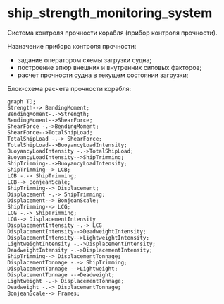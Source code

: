 # ship_strength_monitoring_system

Cистема контроля прочности корабля (прибор контроля прочности).

Назначение прибора контроля прочности:
 - задание оператором схемы загрузки судна;
 - построение эпюр внешних и внутренних силовых факторов;
 - расчет прочности судна в текущем состоянии загрузки;


Блок-схема расчета прочности корабля:

```mermaid
graph TD;
Strength--> BendingMoment;
BendingMoment-.->Strength;
BendingMoment-->ShearForce;
ShearForce -.->BendingMoment;
ShearForce-->TotalShipLoad;
TotalShipLoad -.-> ShearForce;
TotalShipLoad-->BuoyancyLoadIntensity;
BuoyancyLoadIntensity -.->TotalShipLoad;
BuoyancyLoadIntensity-->ShipTrimming;
ShipTrimming-.->BuoyancyLoadIntensity;
ShipTrimming--> LCB;
LCB -.-> ShipTrimming;
LCB--> BonjeanScale;
ShipTrimming--> Displacement;
Displacement -.-> ShipTrimming;
Displacement--> BonjeanScale;
ShipTrimming--> LCG;
LCG -.-> ShipTrimming;
LCG--> DisplacementIntensity
DisplacementIntensity -.-> LCG
DisplacementIntensity-->DeadweightIntensity;
DisplacementIntensity-->LightweightIntensity;
LightweightIntensity -.->DisplacementIntensity;
DeadweightIntensity -.->DisplacementIntensity;
ShipTrimming--> DisplacementTonnage;
DisplacementTonnage -.-> ShipTrimming;
DisplacementTonnage -->Lightweight;
DisplacementTonnage -->Deadweight; 
Lightweight -.-> DisplacementTonnage;
Deadweight -.-> DisplacementTonnage;
BonjeanScale--> Frames;
```
